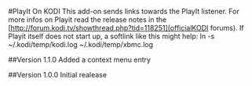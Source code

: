 #PlayIt On KODI
This add-on sends links towards the PlayIt listener. 
For more infos on Playit read the release notes in the [http://forum.kodi.tv/showthread.php?tid=118251](officialKODI forums).
If Playit itself does not start up, a softlink like this might help:
ln -s  ~/.kodi/temp/kodi.log  ~/.kodi/temp/xbmc.log

##Version 1.1.0 
Added a context menu entry

##Version 1.0.0
Initial realease

